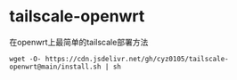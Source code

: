 # tailscale-openwrt
在openwrt上最简单的tailscale部署方法

```wget -O- https://cdn.jsdelivr.net/gh/cyz0105/tailscale-openwrt@main/install.sh | sh```
